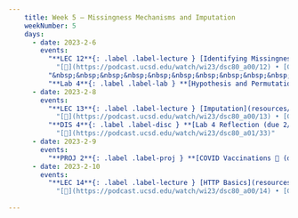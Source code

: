 ```yaml
---
    title: Week 5 – Missingness Mechanisms and Imputation
    weekNumber: 5
    days:
      - date: 2023-2-6
        events:
          "**LEC 12**{: .label .label-lecture } [Identifying Missingness Mechanisms](resources/lectures/lec12/lec12.html)":
            "[🎥](https://podcast.ucsd.edu/watch/wi23/dsc80_a00/12) • [Ch. 6.3-6.5](https://notes.dsc80.com/content/06/handling-missing-data.html)"
          "&nbsp;&nbsp;&nbsp;&nbsp;&nbsp;&nbsp;&nbsp;&nbsp;&nbsp;&nbsp;&nbsp;&nbsp;&nbsp;&nbsp;&nbsp;&nbsp;&nbsp;&nbsp;&nbsp;_Extra notebook with [more missingness examples](resources/lectures/lec12/lec12-more-examples.html)_":
          "**Lab 4**{: .label .label-lab } **[Hypothesis and Permutation Testing (due 2/6)](https://github.com/dsc-courses/dsc80-2023-wi/blob/master/labs/04-hyp-perm/lab.ipynb)**":
      - date: 2023-2-8
        events:
          "**LEC 13**{: .label .label-lecture } [Imputation](resources/lectures/lec13/lec13.html)":
            "[🎥](https://podcast.ucsd.edu/watch/wi23/dsc80_a00/13) • [Ch. 6.3-6.5](https://notes.dsc80.com/content/06/handling-missing-data.html)"
          "**DIS 4**{: .label .label-disc } **[Lab 4 Reflection (due 2/11)](https://www.gradescope.com/courses/478969/assignments/2641070)**":
            "[🎥](https://podcast.ucsd.edu/watch/wi23/dsc80_a01/33)"
      - date: 2023-2-9
        events:
          "**PROJ 2**{: .label .label-proj } **[COVID Vaccinations 🦠 (due 2/9)](https://github.com/dsc-courses/dsc80-2023-wi/blob/master/projects/02-covid_vax/project.ipynb)**":
      - date: 2023-2-10
        events:
          "**LEC 14**{: .label .label-lecture } [HTTP Basics](resources/lectures/lec14/lec14.html)":
            "[🎥](https://podcast.ucsd.edu/watch/wi23/dsc80_a00/14) • [Ch. 7.1-7.2](https://notes.dsc80.com/content/07/introduction.html)"
                
---
```

